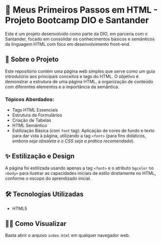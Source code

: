 # 🚀 Meus Primeiros Passos em HTML - Projeto Bootcamp DIO e Santander

Este é um projeto desenvolvido como parte da DIO, em parceria com o Santander, focado em consolidar os conhecimentos básicos e semânticos da linguagem HTML com foco em desenvolvimento front-end.

## 📄 Sobre o Projeto

Este repositório contém uma página web simples que serve como um guia introdutório aos principais conceitos e tags do HTML. O objetivo é demonstrar a estrutura de uma página HTML, a organização de conteúdo com diferentes elementos e a importância da semântica.

### Tópicos Abordados:

* Tags HTML Essenciais 
* Estrutura de Formulários
* Criação de Tabelas
* HTML Semântico
* Estilização Básica (com `font` tag): Aplicação de cores de fundo e texto para dar vida à página, utilizando a tag `<font>` (para fins didáticos, *embora seja obsoleta e o CSS seja a prática recomendada*).

## ✨ Estilização e Design

A página foi estilizada usando apenas a tag `<font>` e o atributo `bgcolor` no `<body>` para ilustrar as capacidades iniciais de estilo diretamente no HTML, conforme o escopo do aprendizado inicial.

## 🛠️ Tecnologias Utilizadas

* HTML5

## 👨‍💻 Como Visualizar

Basta abrir o arquivo `index.html` em qualquer navegador web.
